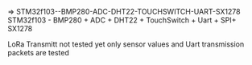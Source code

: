 => STM32f103--BMP280-ADC-DHT22-TOUCHSWITCH-UART-SX1278
STM32f103 - BMP280 + ADC + DHT22 + TouchSwitch + Uart + SPI+ SX1278

LoRa Transmitt not tested yet only sensor values and Uart transmission packets are tested
